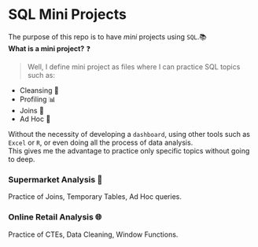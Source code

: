 # SQL Mini Projects

The purpose of this repo is to have *mini* projects using `SQL`.📚  
**What is a mini project?** ❓  
 > Well, I define mini project as files where I can practice SQL topics such as:
 
 - Cleansing 🧼
 - Profiling 📊
 - Joins 🔑
 - Ad Hoc 🙋‍

Without the necessity of developing a `dashboard`, using other tools such as `Excel` or `R`, or even doing all the process of data analysis.  
This gives me the advantage to practice only specific topics without going to deep.

### Supermarket Analysis 🏪
Practice of Joins, Temporary Tables, Ad Hoc queries.

### Online Retail Analysis 🌐
Practice of CTEs, Data Cleaning, Window Functions.
